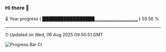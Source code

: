 ### Hi there 👋

⏳ Year progress { █████████████████▁▁▁▁▁▁▁▁▁▁▁▁▁ } 59.56 %

---

⏰ Updated on Wed, 06 Aug 2025 09:50:51 GMT

![Progress Bar CI](https://github.com/IshwaranRudhara/GIT-ACTION/workflows/Progress%20Bar%20CI/badge.svg)
